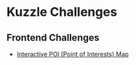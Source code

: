 # Kuzzle Challenges


## Frontend Challenges

  - [Interactive POI (Point of Interests) Map](./interactive-map.md)